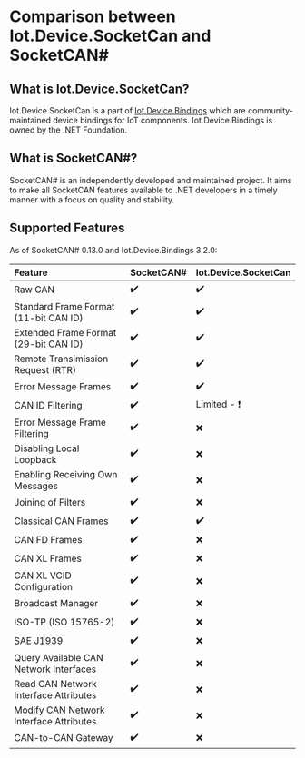 # Comparison between Iot.Device.SocketCan and SocketCAN#

## What is Iot.Device.SocketCan?

Iot.Device.SocketCan is a part of [Iot.Device.Bindings](https://www.nuget.org/packages/Iot.Device.Bindings/) which are community-maintained device bindings for IoT components. Iot.Device.Bindings is owned by the .NET Foundation.

## What is SocketCAN#?

SocketCAN# is an independently developed and maintained project. It aims to make all SocketCAN features available to .NET developers in a timely manner with a focus on quality and stability. 

## Supported Features

As of SocketCAN# 0.13.0 and Iot.Device.Bindings 3.2.0:

| Feature                                 | SocketCAN#             | Iot.Device.SocketCan | 
|:----------------------------------------|:-----------------------|:---------------------| 
| Raw CAN                                 | :heavy_check_mark:     | :heavy_check_mark: | 
| Standard Frame Format (11-bit CAN ID)   | :heavy_check_mark:     | :heavy_check_mark: | 
| Extended Frame Format (29-bit CAN ID)   | :heavy_check_mark:     | :heavy_check_mark: | 
| Remote Transimission Request (RTR)      | :heavy_check_mark:     | :heavy_check_mark: |
| Error Message Frames                    | :heavy_check_mark:     | :heavy_check_mark: |
| CAN ID Filtering                        | :heavy_check_mark:     | Limited - :heavy_exclamation_mark: |
| Error Message Frame Filtering           | :heavy_check_mark:     | :x: | 
| Disabling Local Loopback                | :heavy_check_mark:     | :x: | 
| Enabling Receiving Own Messages         | :heavy_check_mark:     | :x: | 
| Joining of Filters                      | :heavy_check_mark:     | :x: |
| Classical CAN Frames                    | :heavy_check_mark:     | :heavy_check_mark: | 
| CAN FD Frames                           | :heavy_check_mark:     | :x: | 
| CAN XL Frames                           | :heavy_check_mark:     | :x: | 
| CAN XL VCID Configuration               | :heavy_check_mark:     | :x: |
| Broadcast Manager                       | :heavy_check_mark:     | :x: | 
| ISO-TP (ISO 15765-2)                    | :heavy_check_mark:     | :x: | 
| SAE J1939                               | :heavy_check_mark:     | :x: | 
| Query Available CAN Network Interfaces  | :heavy_check_mark:     | :x: | 
| Read CAN Network Interface Attributes   | :heavy_check_mark:     | :x: | 
| Modify CAN Network Interface Attributes | :heavy_check_mark:     | :x: | 
| CAN-to-CAN Gateway                      | :heavy_check_mark:     | :x: | 
